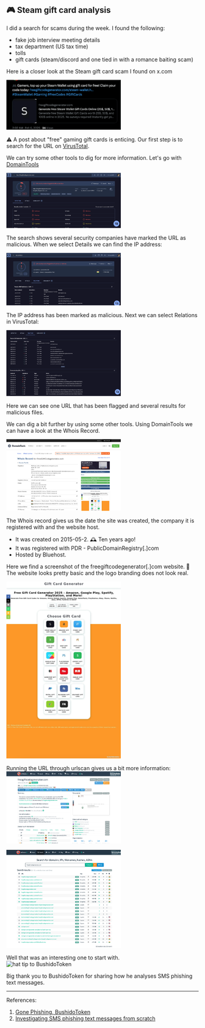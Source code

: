 ## 🎮 Steam gift card analysis

I did a search for scams during the week. I found the following:
- fake job interview meeting details
- tax department (US tax time)
- tolls
- gift cards (steam/discord and one tied in with a romance baiting scam)

Here is a closer look at the Steam gift card scam I found on x.com

<img
src="https://github.com/thequietlife/phishing-analysis/blob/65614cd1aafeb8d81cb2539d233e3cbf81899050/images/steam%20gift%20card.png"
alt="post found on x/twitter about free gift cards" width="300"/>

⚠️ A post about "free" gaming gift cards is enticing. 
Our first step is to search for the URL on [VirusTotal](https://www.virustotal.com/gui/home/upload).

We can try some other tools to dig for more information. Let's go with [DomainTools](https://whois.domaintools.com/)

<img
src="https://github.com/thequietlife/phishing-analysis/blob/a0fefdc829816250a0092d0d2f997074d9183dde/images/freegiftcard_VirusTotal.png"
alt="VirusTotal screenshot for freegiftcodegenerator[.]com URL search" width="300"/>

The search shows several security companies have marked the URL as malicious.
When we select Details we can find the IP address:

<img
src="https://github.com/thequietlife/phishing-analysis/blob/13eed7dfcb483a08862415642125b6169d36b05b/images/freegiftcard_IP.png"
alt="VirusTotal screenshot for freegiftcodegenerator[.]com IP address" width="300"/>

The IP address has been marked as malicious.
Next we can select Relations in VirusTotal:

<img
src="https://github.com/thequietlife/phishing-analysis/blob/dd0bf40b49b4c422ef6dc29897042e4bbc095b9c/images/freegiftcard_relations.png"
alt="VirusTotal screenshot for freegiftcodegenerator[.]com Relations" width="300"/>

Here we can see one URL that has been flagged and several results for malicious files.

We can dig a bit further by using some other tools. Using DomainTools we can have a look at the Whois Record.

<img
src="https://github.com/thequietlife/phishing-analysis/blob/d743f71b35bafb473f32320ade30afa81165a7b3/images/free%20gift_DomainTools.png"
alt="Whois record from DomainTools" width="300"/>

The Whois record gives us the date the site was created, the company it is registered with and the website host. 
- It was created on 2015-05-2. 🕰️ Ten years ago!
- It was registered with PDR - PublicDomainRegistry[.]com
- Hosted by Bluehost.

Here we find a screenshot of the freegiftcodegenerator[.]com website. 🚨 The website looks pretty basic and the logo branding does not look real.

<img
src="https://github.com/thequietlife/phishing-analysis/blob/944cd067d69ff146597bd2bfbe368b4bcd5b183a/images/free%20gift_screenshot.png"
alt="screenshot of the freegiftcodegenerator[.]com website" width="300"/>

Running the URL through urlscan gives us a bit more information:<br>
<img
src="https://github.com/thequietlife/phishing-analysis/blob/e9a6c5c7f0f6aba8562279bb32799dabe7c73c41/images/freegift_urlscan.png"
alt="screenshot of urlscan results" width="300"/>

<img
src="https://github.com/thequietlife/phishing-analysis/blob/a19501922746a337627351a03c386470ebda2a9d/images/freegift_urlscan%202.png"
alt="screenshot of urlscan results done again shows a different IP address" width="300"/>

Well that was an interesting one to start with. <br>
<img
src="https://media2.giphy.com/media/v1.Y2lkPTc5MGI3NjExMGdkMG4xcW9sZ2JpamJuNWVibDdocWcyeWVmcDFqZmRpcHE5cjM2dCZlcD12MV9pbnRlcm5hbF9naWZfYnlfaWQmY3Q9Zw/xUOxf0J6CO5hH2cZ7W/giphy.gif"
alt="hat tip to BushidoToken" width="300"/>

Big thank you to BushidoToken for sharing how he analyses SMS phishing text messages.

__________________
References: 
1. [Gone Phishing, BushidoToken](https://blog.bushidotoken.net/2020/05/gone-phishing.html)
2. [Investigating SMS phishing text messages from scratch](https://blog.bushidotoken.net/2023/07/investigating-sms-phishing-text.html)
   
